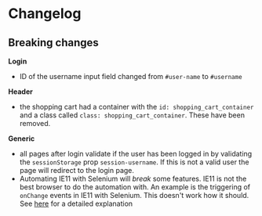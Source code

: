 # Changelog

## Breaking changes
**Login**
- ID of the username input field changed from `#user-name` to `#username`

**Header**
- the shopping cart had a container with the `id: shopping_cart_container` and a class called `class: shopping_cart_container`. These have been removed.

**Generic**
- all pages after login validate if the user has been logged in by validating the `sessionStorage` prop `session-username`. If this is not a valid user the page will redirect to the login page.
- Automating IE11 with Selenium will _break_ some features. IE11 is not the best browser to do the automation with. An example is the triggering of `onChange` events in IE11 with Selenium. This doesn't work how it should. See [here](https://stackoverflow.com/questions/55653710/why-is-reacts-onchange-event-not-fired-on-selenium-webdrivers-sendkeys-in-ie-1) for a detailed explanation  
